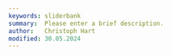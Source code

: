 ```yaml
---
keywords: sliderbank
summary:  Please enter a brief description.
author:   Christoph Hart
modified: 30.05.2024
---
```

  
